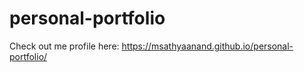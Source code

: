 # personal-portfolio

Check out me profile here: https://msathyaanand.github.io/personal-portfolio/

